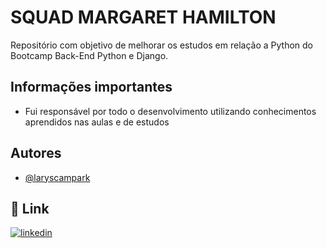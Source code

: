 
# SQUAD MARGARET   HAMILTON

Repositório com objetivo de melhorar os estudos em relação a Python do Bootcamp Back-End Python e Django.


## Informações importantes

- Fui responsável por todo o desenvolvimento utilizando conhecimentos aprendidos nas aulas e de estudos

## Autores

- [@laryscampark](https://github.com/laryscampark)


## 🔗 Link

[![linkedin](https://img.shields.io/badge/linkedin-0A66C2?style=for-the-badge&logo=linkedin&logoColor=white)](https://www.linkedin.com/in/laryssape%C3%A7anha/)

